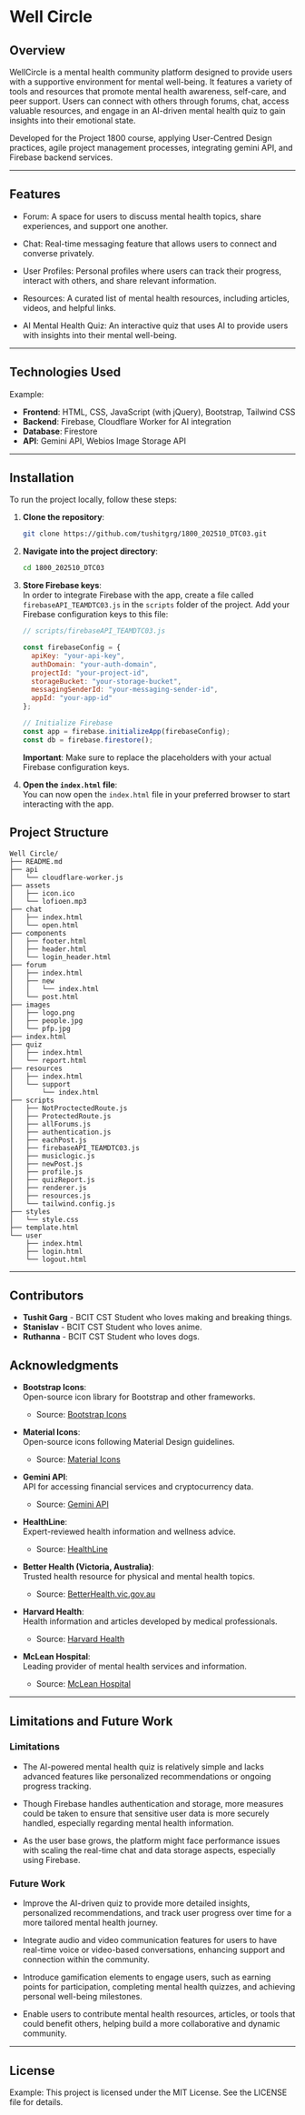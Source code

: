 
# Well Circle

## Overview
WellCircle is a mental health community platform designed to provide users with a supportive environment for mental well-being. It features a variety of tools and resources that promote mental health awareness, self-care, and peer support. Users can connect with others through forums, chat, access valuable resources, and engage in an AI-driven mental health quiz to gain insights into their emotional state.

Developed for the Project 1800 course, applying User-Centred Design practices, agile project management processes, integrating gemini API, and Firebase backend services.

---

## Features

- Forum: A space for users to discuss mental health topics, share experiences, and support one another.

- Chat: Real-time messaging feature that allows users to connect and converse privately.

- User Profiles: Personal profiles where users can track their progress, interact with others, and share relevant information.

- Resources: A curated list of mental health resources, including articles, videos, and helpful links.

- AI Mental Health Quiz: An interactive quiz that uses AI to provide users with insights into their mental well-being.

---

## Technologies Used

Example:
- **Frontend**: HTML, CSS, JavaScript (with jQuery), Bootstrap, Tailwind CSS
- **Backend**: Firebase, Cloudflare Worker for AI integration
- **Database**: Firestore
- **API**: Gemini API, Webios Image Storage API

---


## Installation

To run the project locally, follow these steps:

1. **Clone the repository**:

   ```bash
   git clone https://github.com/tushitgrg/1800_202510_DTC03.git
   ```

2. **Navigate into the project directory**:

   ```bash
   cd 1800_202510_DTC03
   ```

3. **Store Firebase keys**:  
   In order to integrate Firebase with the app, create a file called `firebaseAPI_TEAMDTC03.js` in the `scripts` folder of the project. Add your Firebase configuration keys to this file:

   ```js
   // scripts/firebaseAPI_TEAMDTC03.js

   const firebaseConfig = {
     apiKey: "your-api-key",
     authDomain: "your-auth-domain",
     projectId: "your-project-id",
     storageBucket: "your-storage-bucket",
     messagingSenderId: "your-messaging-sender-id",
     appId: "your-app-id"
   };

   // Initialize Firebase
   const app = firebase.initializeApp(firebaseConfig);
   const db = firebase.firestore();
   ```

   **Important**: Make sure to replace the placeholders with your actual Firebase configuration keys.

4. **Open the `index.html` file**:  
   You can now open the `index.html` file in your preferred browser to start interacting with the app.

## Project Structure


```
Well Circle/
├── README.md
├── api
│   └── cloudflare-worker.js
├── assets
│   ├── icon.ico
│   └── lofioen.mp3
├── chat
│   ├── index.html
│   └── open.html
├── components
│   ├── footer.html
│   ├── header.html
│   └── login_header.html
├── forum
│   ├── index.html
│   ├── new
│   │   └── index.html
│   └── post.html
├── images
│   ├── logo.png
│   ├── people.jpg
│   └── pfp.jpg
├── index.html
├── quiz
│   ├── index.html
│   └── report.html
├── resources
│   ├── index.html
│   └── support
│       └── index.html
├── scripts
│   ├── NotProctectedRoute.js
│   ├── ProtectedRoute.js
│   ├── allForums.js
│   ├── authentication.js
│   ├── eachPost.js
│   ├── firebaseAPI_TEAMDTC03.js
│   ├── musiclogic.js
│   ├── newPost.js
│   ├── profile.js
│   ├── quizReport.js
│   ├── renderer.js
│   ├── resources.js
│   └── tailwind.config.js
├── styles
│   └── style.css
├── template.html
└── user
    ├── index.html
    ├── login.html
    └── logout.html
```

---

## Contributors
- **Tushit Garg** - BCIT CST Student who loves making and breaking things.
- **Stanislav** - BCIT CST Student who loves anime.
- **Ruthanna** - BCIT CST Student who loves dogs.




## Acknowledgments

- **Bootstrap Icons**:  
   Open-source icon library for Bootstrap and other frameworks.  
   - Source: [Bootstrap Icons](https://icons.getbootstrap.com/)

- **Material Icons**:  
   Open-source icons following Material Design guidelines.  
   - Source: [Material Icons](https://material.io/resources/icons/)

- **Gemini API**:  
   API for accessing financial services and cryptocurrency data.  
   - Source: [Gemini API](https://docs.gemini.com/)

- **HealthLine**:  
   Expert-reviewed health information and wellness advice.  
   - Source: [HealthLine](https://www.healthline.com/)

- **Better Health (Victoria, Australia)**:  
   Trusted health resource for physical and mental health topics.  
   - Source: [BetterHealth.vic.gov.au](https://www.betterhealth.vic.gov.au/)

- **Harvard Health**:  
   Health information and articles developed by medical professionals.  
   - Source: [Harvard Health](https://www.health.harvard.edu/)

- **McLean Hospital**:  
   Leading provider of mental health services and information.  
   - Source: [McLean Hospital](https://www.mcleanhospital.org/)

---

## Limitations and Future Work
### Limitations

- The AI-powered mental health quiz is relatively simple and lacks advanced features like personalized recommendations or ongoing progress tracking.

- Though Firebase handles authentication and storage, more measures could be taken to ensure that sensitive user data is more securely handled, especially regarding mental health information.

- As the user base grows, the platform might face performance issues with scaling the real-time chat and data storage aspects, especially using Firebase.


### Future Work

- Improve the AI-driven quiz to provide more detailed insights, personalized recommendations, and track user progress over time for a more tailored mental health journey.

- Integrate audio and video communication features for users to have real-time voice or video-based conversations, enhancing support and connection within the community.

- Introduce gamification elements to engage users, such as earning points for participation, completing mental health quizzes, and achieving personal well-being milestones.


- Enable users to contribute mental health resources, articles, or tools that could benefit others, helping build a more collaborative and dynamic community.


---

## License

Example:
This project is licensed under the MIT License. See the LICENSE file for details.
